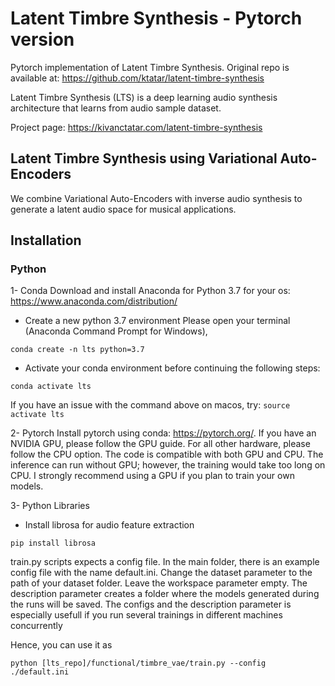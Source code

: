 # Latent Timbre Synthesis - Pytorch version

Pytorch implementation of Latent Timbre Synthesis. Original repo is available at: https://github.com/ktatar/latent-timbre-synthesis

Latent Timbre Synthesis (LTS) is a deep learning audio synthesis architecture that learns from audio sample dataset.

Project page: https://kivanctatar.com/latent-timbre-synthesis

## Latent Timbre Synthesis using Variational Auto-Encoders
We combine Variational Auto-Encoders with inverse audio synthesis to generate a latent audio space for musical applications.

## Installation 

### Python 

1- Conda 
Download and install Anaconda for Python 3.7 for your os:
https://www.anaconda.com/distribution/

- Create a new python 3.7 environment
Please open your terminal (Anaconda Command Prompt for Windows),

`conda create -n lts python=3.7`

- Activate your conda environment before continuing the following steps:

`conda activate lts`
    
If you have an issue with the command above on macos, try: 
`source activate lts`

2- Pytorch
Install pytorch using conda: https://pytorch.org/. If you have an NVIDIA GPU, please follow the GPU guide. For all other hardware, please follow the CPU option. The code is compatible with both GPU and CPU. The inference can run without GPU; however, the training would take too long on CPU. I strongly recommend using a GPU if you plan to train your own models.

3- Python Libraries

- Install librosa for audio feature extraction

`pip install librosa`

train.py scripts expects a config file. In the main folder, there is an example config file with the name default.ini.
Change the dataset parameter to the path of your dataset folder. Leave the workspace parameter empty. 
The description parameter creates a folder where the models generated during the runs will be saved. 
The configs and the description parameter is especially usefull if you run several trainings in different machines concurrently 

Hence, you can use it as 

`python [lts_repo]/functional/timbre_vae/train.py --config ./default.ini`

